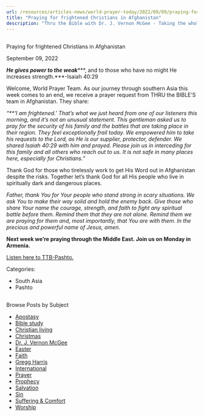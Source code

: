 ```yaml
---
url: /resources/articles-news/world-prayer-today/2022/09/09/praying-for-frightened-christians-in-afghanistan
title: "Praying for frightened Christians in Afghanistan"
description: "Thru the Bible with Dr. J. Vernon McGee - Taking the whole Word to the whole world"
---
```







## 
 Praying for frightened Christians in Afghanistan


September 09, 2022
![]()




***He gives power to the weak******, and to those who have no might He increases strength.***-Isaiah 40:29

Welcome, World Prayer Team. As our journey through southern Asia this week comes to an end, we receive a prayer request from THRU the BIBLE’S team in Afghanistan. They share:

*“**‘I am frightened.’ That’s what we just heard from one of our listeners this morning, and it’s not an unusual statement. This gentleman asked us to pray for the security of his family and the battles that are taking place in their region. They feel exceptionally frail today. We empowered him to take his requests to the Lord, as He is our supplier, protector, defender. We shared Isaiah 40:29 with him and prayed. Please join us in interceding for this family and all others who reach out to us. It is not safe in many places here, especially for Christians.”*

Thank God for those who tirelessly work to get His Word out in Afghanistan despite the risks. Together let’s thank God for all His people who live in spiritually dark and dangerous places.

*Father, thank You for Your people who stand strong in scary situations. We ask You to make their way* *solid and hold the enemy back. Give those who share Your name the courage, strength, and faith to fight any spiritual battle before them. Remind them that they are not alone. Remind them we are praying for them and, most importantly, that You are with them. In the precious and powerful name of Jesus, amen.*

**Next week we’re praying through the Middle East. Join us on Monday in Armenia.**

[Listen here to TTB-Pashto.](https://ttb.twr.org/home/day,0422/language,PBT)



Categories: 


* South Asia
* Pashto









## 
 Browse Posts by Subject


* [Apostasy](/resources/articles-news/-in-tags/tags/Apostasy)
* [Bible study](/resources/articles-news/-in-tags/tags/Bible-study)
* [Christian living](/resources/articles-news/-in-tags/tags/Christian-living)
* [Christmas](/resources/articles-news/-in-tags/tags/Christmas)
* [Dr. J. Vernon McGee](/resources/articles-news/-in-tags/tags/Dr-J-Vernon-McGee)
* [Easter](/resources/articles-news/-in-tags/tags/easter)
* [Faith](/resources/articles-news/-in-tags/tags/Faith)
* [Gregg Harris](/resources/articles-news/-in-tags/tags/Gregg-Harris)
* [International](/resources/articles-news/-in-tags/tags/International)
* [Prayer](/resources/articles-news/-in-tags/tags/prayer)
* [Prophecy](/resources/articles-news/-in-tags/tags/Prophecy)
* [Salvation](/resources/articles-news/-in-tags/tags/Salvation)
* [Sin](/resources/articles-news/-in-tags/tags/sin)
* [Suffering & Comfort](/resources/articles-news/-in-tags/tags/Suffering-Comfort)
* [Worship](/resources/articles-news/-in-tags/tags/worship)







